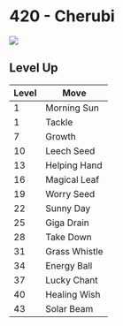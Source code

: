 # 420 - Cherubi
![][420]

## Level Up

Level | Move
---   | ---
  1   | Morning Sun
  1   | Tackle
  7   | Growth
 10   | Leech Seed
 13   | Helping Hand
 16   | Magical Leaf
 19   | Worry Seed
 22   | Sunny Day
 25   | Giga Drain
 28   | Take Down
 31   | Grass Whistle
 34   | Energy Ball
 37   | Lucky Chant
 40   | Healing Wish
 43   | Solar Beam

[420]: ../img/pokemon/420.png
